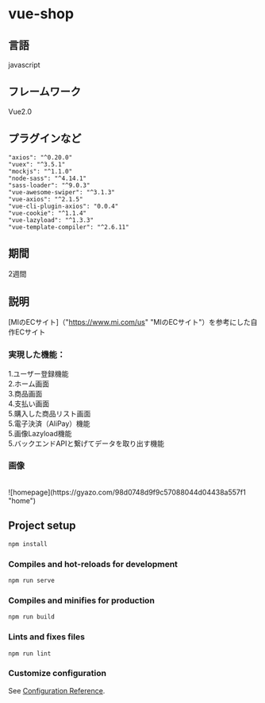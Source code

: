 # vue-shop


## 言語
javascript

## フレームワーク
Vue2.0

## プラグインなど
    "axios": "^0.20.0"
    "vuex": "^3.5.1"
    "mockjs": "^1.1.0"
    "node-sass": "^4.14.1"
    "sass-loader": "^9.0.3"
    "vue-awesome-swiper": "^3.1.3"
    "vue-axios": "^2.1.5"
    "vue-cli-plugin-axios": "0.0.4"
    "vue-cookie": "^1.1.4"
    "vue-lazyload": "^1.3.3"
    "vue-template-compiler": "^2.6.11"

## 期間
2週間

## 説明
[MIのECサイト]（"https://www.mi.com/us" "MIのECサイト"）を参考にした自作ECサイト<br>

### 実現した機能：<br>
1.ユーザー登録機能<br>
2.ホーム画面<br>
3.商品画面<br>
4.支払い画面<br>
5.購入した商品リスト画面<br>
5.電子決済（AliPay）機能<br>
5.画像Lazyload機能<br>
5.バックエンドAPIと繋げてデータを取り出す機能<br>


### 画像
<br>
![homepage](https://gyazo.com/98d0748d9f9c57088044d04438a557f1 "home")



## Project setup
```
npm install
```

### Compiles and hot-reloads for development
```
npm run serve
```

### Compiles and minifies for production
```
npm run build
```

### Lints and fixes files
```
npm run lint
```

### Customize configuration
See [Configuration Reference](https://cli.vuejs.org/config/).
